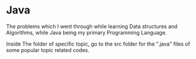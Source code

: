 # Java
The problems which I went through while learning Data structures and Algorithms, while Java being my primary Programming Language.

Inside The folder of specific topic, go to the src folder for the ".java" files of some popular topic related codes.
